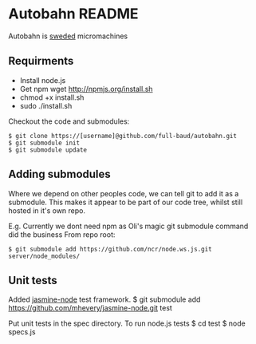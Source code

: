 Autobahn README
===============

Autobahn is [sweded][] micromachines


Requirments
-----------

* Install node.js 
* Get npm  wget http://npmjs.org/install.sh
* chmod +x install.sh
* sudo ./install.sh

Checkout the code and submodules:

	$ git clone https://[username]@github.com/full-baud/autobahn.git
	$ git submodule init
	$ git submodule update


Adding submodules
-----------------

Where we depend on other peoples code, we can tell git to add it as a submodule. 
This makes it appear to be part of our code tree, whilst still hosted in it's own repo.


E.g. Currently we dont need npm as Oli's magic git submodule command did the business
From repo root: 

	$ git submodule add https://github.com/ncr/node.ws.js.git server/node_modules/

Unit tests
----------

Added [jasmine-node][] test framework.
	$ git submodule add https://github.com/mhevery/jasmine-node.git test

Put unit tests in the spec directory. To run node.js tests
	$ cd test
	$ node specs.js
 

[sweded]:http://en.wikipedia.org/wiki/Sweded#.22Sweded.22
[jasmine-node]:https://github.com/mhevery/jasmine-node

